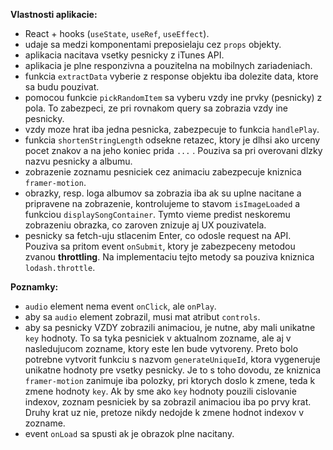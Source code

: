 **Vlastnosti aplikacie:**
- React + hooks (`useState`, `useRef`, `useEffect`).
- udaje sa medzi komponentami preposielaju cez `props` objekty.
- aplikacia nacitava vsetky pesnicky z iTunes API.
- aplikacia je plne responzivna a pouzitelna na mobilnych zariadeniach.
- funkcia `extractData` vyberie z response objektu iba dolezite data, ktore sa budu pouzivat.
- pomocou funkcie `pickRandomItem` sa vyberu vzdy ine prvky (pesnicky) z pola. To zabezpeci, ze pri rovnakom query sa zobrazia vzdy ine pesnicky.
- vzdy moze hrat iba jedna pesnicka, zabezpecuje to funkcia `handlePlay`.
- funkcia `shortenStringLength` odsekne retazec, ktory je dlhsi ako urceny pocet znakov a na jeho koniec prida `...` . Pouziva sa pri overovani dlzky nazvu pesnicky a albumu.
- zobrazenie zoznamu pesniciek cez animaciu zabezpecuje kniznica `framer-motion`.
- obrazky, resp. loga albumov sa zobrazia iba ak su uplne nacitane a pripravene na zobrazenie, kontrolujeme to stavom `isImageLoaded` a funkciou `displaySongContainer`. Tymto vieme predist neskoremu zobrazeniu obrazka, co zaroven znizuje aj UX pouzivatela.
- pesnicky sa fetch-uju stlacenim Enter, co odosle request na API. Pouziva sa pritom event `onSubmit`, ktory je zabezpeceny metodou zvanou **throttling**. Na implementaciu tejto metody sa pouziva kniznica `lodash.throttle`.

**Poznamky:**
- `audio` element nema event `onClick`, ale `onPlay`.
- aby sa `audio` element zobrazil, musi mat atribut `controls`.
- aby sa pesnicky VZDY zobrazili animaciou, je nutne, aby mali unikatne `key` hodnoty. To sa tyka pesniciek v aktualnom zozname, ale aj v nasledujucom zozname, ktory este len bude vytvoreny. Preto bolo potrebne vytvorit funkciu s nazvom `generateUniqueId`, ktora vygeneruje unikatne hodnoty pre vsetky pesnicky. Je to s toho dovodu, ze kniznica `framer-motion` zanimuje iba polozky, pri ktorych doslo k zmene, teda k zmene hodnoty `key`. Ak by sme ako `key` hodnoty pouzili cislovanie indexov, zoznam pesniciek by sa zobrazil animaciou iba po prvy krat. Druhy krat uz nie, pretoze nikdy nedojde k zmene hodnot indexov v zozname.
- event `onLoad` sa spusti ak je obrazok plne nacitany.